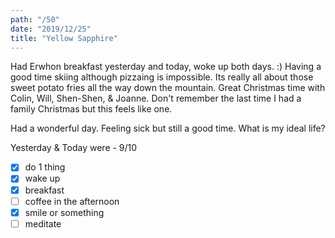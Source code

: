 ```yaml
---
path: "/50"
date: "2019/12/25"
title: "Yellow Sapphire"
---
```


Had Erwhon breakfast yesterday and today, woke up both days. :) Having a good time skiing although pizzaing is impossible. Its really all about those sweet potato fries all the way down the mountain. Great Christmas time with Colin, Will, Shen-Shen, & Joanne. Don't remember the last time I had a family Christmas but this feels like one.

Had a wonderful day. Feeling sick but still a good time. What is my ideal life?

Yesterday & Today were - 9/10

- [x] do 1 thing
- [x] wake up
- [x] breakfast
- [ ] coffee in the afternoon
- [x] smile or something
- [ ] meditate
